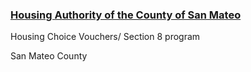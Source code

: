 ### [Housing Authority of the County of San Mateo](https://www.smchousingwaitlist.org/landing)

Housing Choice Vouchers/ Section 8 program

San Mateo County
